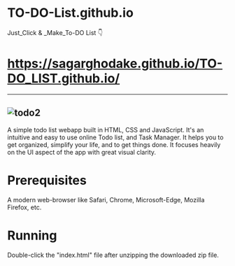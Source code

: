 # TO-DO-List.github.io

 Just_Click & _Make_To-DO List 👇

# https://sagarghodake.github.io/TO-DO_LIST.github.io/

---------------------------
![todo2](https://user-images.githubusercontent.com/60310009/95965436-91596380-0e27-11eb-8085-73ddf6ac518d.gif)
-------------------------------

A simple todo list webapp built in HTML, CSS and JavaScript.
It's an intuitive and easy to use online Todo list, and Task Manager. It helps you to get organized, simplify your life, and to get things done. It focuses heavily on the UI aspect of the app with great visual clarity.

# Prerequisites
A modern web-browser like Safari, Chrome, Microsoft-Edge, Mozilla Firefox, etc.

# Running
Double-click the "index.html" file after unzipping the downloaded zip file.
